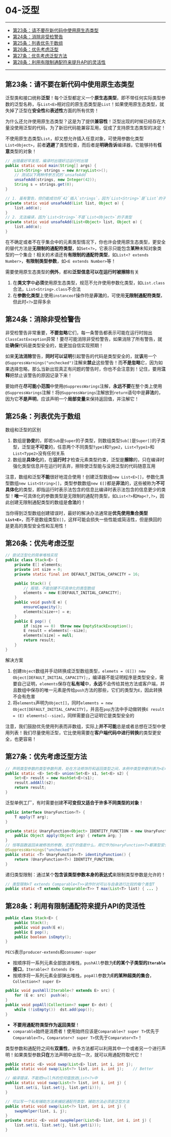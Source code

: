 # 04-泛型

---

- [第23条：请不要在新代码中使用原生态类型](#第23条请不要在新代码中使用原生态类型)
- [第24条：消除非受检警告](#第24条消除非受检警告)
- [第25条：列表优先于数组](#第25条列表优先于数组)
- [第26条：优先考虑泛型](#第26条优先考虑泛型)
- [第27条：优先考虑泛型方法](#第27条优先考虑泛型方法)
- [第28条：利用有限制通配符来提升API的灵活性](#第28条利用有限制通配符来提升API的灵活性)

---

## 第23条：请不要在新代码中使用原生态类型

泛型类和接口统称**泛型**！每个泛型都定义一个**原生态类型**，即不带任何实际类型参数的泛型名称，与`List<E>`相对应的原生态类型是`List`！如果使用原生态类型，就失掉了泛型在**安全性**和**表述性**方面的所有优势！

为什么还允许使用原生态类型？这是为了提供**兼容性**！泛型出现的时候已经存在大量没使用泛型的代码，为了新旧代码能兼容互用，促成了支持原生态类型的决定！

不使用原生态类型`List`，却又想允许插入任意对象，可使用参数化类型`List<Object>`，前者**逃避**了类型检查，而后者是**明确告诉**编译器，它能够持有**任意**类型的对象！

```Java
// 出错最好早发现，编译时出错好过运行时出错
public static void main(String[] args) {
	List<String> strings = new ArrayList<>();
	// 测试以下两种传参方式的`unsafeAdd`
	unsafeAdd(strings, new Integer(42));
	String s = strings.get(0);
}

// 1. 虽有警告，但仍能成功将`42`插入`strings`，因为`List<String>`是`List`的子类型，而取出时抛`ClassCastException`
private static void unsafeAdd(List list, Object o) {
	list.add(o);
}
// 2. 无法编译，因为`List<String>`不是`List<Object>`的子类型
private static void unsafeAdd(List<Object> list, Object o) {
	list.add(o);
}
```

在不确定或者不在乎集合中的元素类型情况下，你也许会使用原生态类型，更安全的替代方法是**无限制的通配符类型**，如`Set<?>`，它表示只能包含**某种**未知对象类型的一个集合！相关的术语还有**有限制的通配符类型**，如`List<? extends Number>`，**有限制类型参数**，如`<E extends Number>`等！

需要使用原生态类型的**例外**，都和**泛型信息可以在运行时被擦除**有关
1. 在**类文字**中**必须**使用原生态类型，规范不允许使用参数化类型，如`List.class`合法，`List<String>.class`不合法
2. 在**参数化类型**上使用`instanceof`操作符是**非法**的，可使用**无限制通配符类型**，但此时`<?>`显得多余

## 第24条：消除非受检警告

非受检警告非常重要，**不要忽略**它们，每一条警告都表示可能在运行时抛出`ClassCastException`异常！要尽可能消除非受检警告，如果消除了所有警告，就能**确保**代码是类型安全的，能更加自信实现预期！

如果**无法消除**警告，**同时可以证明**引起警告的代码是类型安全的，就**该**用一个`@SuppressWarnings("unchecked")`注解来**禁止**这些警告！而**不是忽略**它，因为如果选择忽略，那么当新出现真正有问题的警告时，你也不会注意到！记住，要用**注释**把禁止该警告的原因记录下来！

要始终在**尽可能小范围**中使用`@SuppressWarings`注解，**永远不要**在整个类上使用`@SuppressWarings`注解！将`@SuppressWarings`注解放到`return`语句中是**非法**的，因为它**不是声明**，应该声明一个**局部变量**来保持返回值，并注解它！

## 第25条：列表优先于数组

数组和泛型的区别
1. 数组是**协变**的，即若`Sub`是`Super`的子类型，则数组类型`Sub[]`是`Super[]`的子类型，泛型是**不可变**的，任意两个不同类型`Type1`和`Type2`，`List<Type1>`和`List<Type2>`没有任何关系
2. 数组是**具体化**的，在**运行时**才检查元素类型约束，泛型是**擦除**的，只在编译时强化类型信息并在运行时丢弃，擦除使泛型能与没用泛型的代码随意互用

注意，数组和泛型**不能**很好地混合使用！创建泛型数组`new List<E>[]`，参数化类型数组`new List<String>[]`，类型参数数组`new E[]`都是**非法**的，这些被称为**不可具体化**的类型，即指运行时表示法包含的信息比编译时表示法包含的信息更少的类型！**唯一**可具体化的参数类型是无限制的通配符类型，如`List<?>`和`Map<?,?>`，因此创建无限制通配类型的数组是**合法**的！

当你得到泛型数组创建错误时，最好的解决办法通常是**优先使用集合类型`List<E>`**，而不是数组类型`E[]`，这样可能会损失一些性能或简洁性，但是换回的是更高的类型安全性和互用性！

## 第26条：优先考虑泛型

```Java
// 尝试泛型化的简单堆栈实现
public class Stack<E> {
	private E[] elements;
	private int size = 0;
	private static final int DEFAULT_INITIAL_CAPACITY = 16;

	public Stack() {
		// 报错，不能创建不可具体化的类型数组
		elements = new E[DEFAULT_INITIAL_CAPACITY];
	}
	public void push(E e) {
		ensureCapacity();
		elements[size++] = e;
	}
	public E pop() {
		if (size == 0)  throw new EmptyStackException();
		E result = elements[--size];
		elements[size] = null;
		return result;
	}
}
```

解决方案
1. 创建`Object`数组并手动转换成泛型数组类型，`elemets = (E[]) new Object[DEFAULT_INITIAL_CAPACITY];`，编译器不能证明程序是类型安全，需要自己证明，`elements`保存在**私有域**中，**永远**不会传给其他方法或客户端，并且数组中保存的唯一元素是传给`push`方法的那些，它们的类型为`E`，因此转换不会有危害
2. 将`elements`声明为`Object[]`，同时`elements = new Object[DEFAULT_INITIAL_CAPACITY]`，并且在`pop`方法中手动做转换`E result = (E) elements[--size]`，同样需要自己证明它是类型安全的

注意，我们鼓励优先使用列表而非数组，实际上**并不可能**总是或者总想在泛型中使用列表！我们尽量使用泛型，它比使用需要在**客户端代码中进行转换**的类型更安全，也更容易！

## 第27条：优先考虑泛型方法

```Java
// 声明类型参数的类型参数列表，处在方法修饰符和返回类型之间，本例中类型参数列表为<E>
public static <E> Set<E> union(Set<E> s1, Set<E> s2) {
	Set<E> result = new HashSet<E>(s1);
	result.addAll(s2);
	return result;
}
```

泛型单例工厂，有时需要创建**不可变但又适合于许多不同类型的对象**！
```Java
public interface UnaryFunction<T> {
	T apply(T arg);
}

private static UnaryFunction<Object> IDENTITY_FUNCTION = new UnaryFunction<Object>() {
	public Object apply(Object arg) { return arg; }
}
// 恒等函数返回未被修改的参数，无论T的值是什么，用它作为UnaryFunction<T>都类型安全
@SuppressWarnings("unchecked")
public static <T> UnaryFunction<T> identityFunction() {
	return (UnaryFunction<T>) IDENTITY_FUNCTION;
}
```

递归类型限制：通过某个**包含该类型参数本身的表达式**来限制类型参数是允许的！
```Java
// 类型限制<T extends Comparable<T>>读作针对可以与自身进行比较的每个类型T
public static <T extends Comparable<T>> T max(List<T> list) { ... }
```

## 第28条：利用有限制通配符来提升API的灵活性

```Java
public class Stack<E> {
	public Stack();
	public void push(E e);
	public E pop();
	public boolean isEmpty();
}
```

`PECS`表示`producer-extends`和`consumer-super`
* 按顺序将一系列元素全部放进堆栈，`pushAll`参数为**E的某个子类型的`Iterable`接口**，`Iterable<? Extends E>`
* 按顺序将一系列元素全部弹出堆栈，`popAll`参数为**E的某种超类的集合**，`Collection<? super E>`

```Java
public void pushAll(Iterable<? extends E> src) {
	for (E e: src)	push(e);
}
public void popAll(Collection<? super E> dst) {
	while (!isEmpty())	dst.add(pop());
}
```

* **不要用通配符类型作为返回类型**！
* `comparable`始终是消费者！使用始终应该是`Comparable<? super T>`优先于`Comparable<T>`，`Comparator<? super T>`优先于`Comparator<T>`！

类型参数和通配符之间有**双重性**，许多方法都可以利用其中一个或者另一个进行声明！如果类型参数**只在**方法声明中出现一次，就可以用通配符取代它！

```Java
public static <E> void swap(List<E> list, int i, int j);
public static void swap(List<?> list, int i, int j);	// Better
```

```Java
// 编译错误，不能把null外的任何值放进List<?>中
public static void swap(List<?> list, int i, int j) {
	list.set(i, list.set(j, list.get(i)));
}

// 可以写一个私有辅助方法来捕捉通配符类型，辅助方法必须是泛型方法
public static void swap(List<?> list, int i, int j) {
	swapHelper(list, i, j);
}
private static <E> void swapHelper(List<E> list, int i, int j) {
	list.set(i, list.set(j, list.get(i)));
}
```